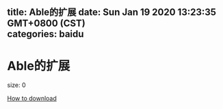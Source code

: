 
title: Able的扩展
date: Sun Jan 19 2020 13:23:35 GMT+0800 (CST)    
categories: baidu
---

# Able的扩展
size: 0
 
 

[How to download](https://bpcam.bemobtrk.com/go/2ceec3aa-1ca2-46d6-b9ff-aaa5c184517c?jno=538)